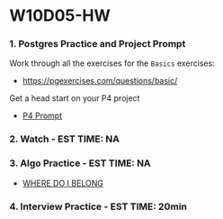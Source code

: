 # W10D05-HW

### 1. Postgres Practice and Project Prompt

Work through all the exercises for the `Basics` exercises:
- https://pgexercises.com/questions/basic/ 

Get a head start on your P4 project

- [P4 Prompt](https://git.generalassemb.ly/SEIR-526/project-4)


### 2. Watch - EST TIME: NA

### 3. Algo Practice - EST TIME: NA

- [WHERE DO I BELONG](./wheredoibelong.md)

### 4.  Interview Practice - EST TIME: 20min


